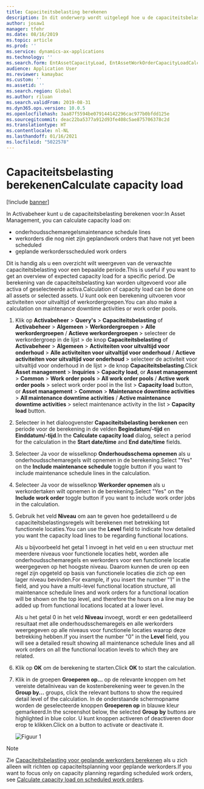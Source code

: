 ```yaml
---
title: Capaciteitsbelasting berekenen
description: In dit onderwerp wordt uitgelegd hoe u de capaciteitsbelasting berekent in Activabeheer.
author: josaw1
manager: tfehr
ms.date: 08/16/2019
ms.topic: article
ms.prod: ''
ms.service: dynamics-ax-applications
ms.technology: ''
ms.search.form: EntAssetCapacityLoad, EntAssetWorkOrderCapacityLoadCalculate, EntAssetWorkOrderCapacityLoad
audience: Application User
ms.reviewer: kamaybac
ms.custom: ''
ms.assetid: ''
ms.search.region: Global
ms.author: riluan
ms.search.validFrom: 2019-08-31
ms.dyn365.ops.version: 10.0.5
ms.openlocfilehash: 3aa87f5594be079144142296cac977b0bfdd125e
ms.sourcegitcommit: deac22ba5377a912d93fe408c5ae875706378c2d
ms.translationtype: HT
ms.contentlocale: nl-NL
ms.lasthandoff: 01/16/2021
ms.locfileid: "5022578"
---
```

# <a name="calculate-capacity-load"></a><span data-ttu-id="2e4ab-103">Capaciteitsbelasting berekenen</span><span class="sxs-lookup"><span data-stu-id="2e4ab-103">Calculate capacity load</span></span>

[!include [banner](../../includes/banner.md)]


<span data-ttu-id="2e4ab-104">In Activabeheer kunt u de capaciteitsbelasting berekenen voor:</span><span class="sxs-lookup"><span data-stu-id="2e4ab-104">In Asset Management, you can calculate capacity load on:</span></span>

- <span data-ttu-id="2e4ab-105">onderhoudsschemaregels</span><span class="sxs-lookup"><span data-stu-id="2e4ab-105">maintenance schedule lines</span></span>  
- <span data-ttu-id="2e4ab-106">werkorders die nog niet zijn gepland</span><span class="sxs-lookup"><span data-stu-id="2e4ab-106">work orders that have not yet been scheduled</span></span>  
- <span data-ttu-id="2e4ab-107">geplande werkorders</span><span class="sxs-lookup"><span data-stu-id="2e4ab-107">scheduled work orders</span></span>

<span data-ttu-id="2e4ab-108">Dit is handig als u een overzicht wilt weergeven van de verwachte capaciteitsbelasting voor een bepaalde periode.</span><span class="sxs-lookup"><span data-stu-id="2e4ab-108">This is useful if you want to get an overview of expected capacity load for a specific period.</span></span> <span data-ttu-id="2e4ab-109">De berekening van de capaciteitsbelasting kan worden uitgevoerd voor alle activa of geselecteerde activa.</span><span class="sxs-lookup"><span data-stu-id="2e4ab-109">Calculation of capacity load can be done on all assets or selected assets.</span></span> <span data-ttu-id="2e4ab-110">U kunt ook een berekening uitvoeren voor activiteiten voor uitvaltijd of werkordergroepen.</span><span class="sxs-lookup"><span data-stu-id="2e4ab-110">You can also make a calculation on maintenance downtime activities or work order pools.</span></span>

1. <span data-ttu-id="2e4ab-111">Klik op **Activabeheer** > **Query's** > **Capaciteitsbelasting** of **Activabeheer** > **Algemeen** > **Werkordergroepen** > **Alle werkordergroepen** / **Actieve werkordergroepen** > selecteer de werkordergroep in de lijst > de knop **Capaciteitsbelasting** of **Activabeheer** > **Algemeen** > **Activiteiten voor uitvaltijd voor onderhoud** > **Alle activiteiten voor uitvaltijd voor onderhoud** / **Actieve activiteiten voor uitvaltijd voor onderhoud** > selecteer de activiteit voor uitvaltijd voor onderhoud in de lijst > de knop **Capaciteitsbelasting**.</span><span class="sxs-lookup"><span data-stu-id="2e4ab-111">Click **Asset management** > **Inquiries** > **Capacity load**, or **Asset management** > **Common** > **Work order pools** > **All work order pools** / **Active work order pools** > select work order pool in the list > **Capacity load** button, or **Asset management** > **Common** > **Maintenance downtime activities** > **All maintenance downtime activities** / **Active maintenance downtime activities** > select maintenance activity in the list > **Capacity load** button.</span></span>

2. <span data-ttu-id="2e4ab-112">Selecteer in het dialoogvenster **Capaciteitsbelasting berekenen** een periode voor de berekening in de velden **Begindatum/-tijd** en **Einddatum/-tijd**.</span><span class="sxs-lookup"><span data-stu-id="2e4ab-112">In the **Calculate capacity load** dialog, select a period for the calculation in the **Start date/time** and **End date/time** fields.</span></span>

3. <span data-ttu-id="2e4ab-113">Selecteer Ja voor de wisselknop **Onderhoudsschema opnemen** als u onderhoudsschemaregels wilt opnemen in de berekening.</span><span class="sxs-lookup"><span data-stu-id="2e4ab-113">Select "Yes" on the **Include maintenance schedule** toggle button if you want to include maintenance schedule lines in the calculation.</span></span>

4. <span data-ttu-id="2e4ab-114">Selecteer Ja voor de wisselknop **Werkorder opnemen** als u werkordertaken wilt opnemen in de berekening.</span><span class="sxs-lookup"><span data-stu-id="2e4ab-114">Select "Yes" on the **Include work order** toggle button if you want to include work order jobs in the calculation.</span></span>

5. <span data-ttu-id="2e4ab-115">Gebruik het veld **Niveau** om aan te geven hoe gedetailleerd u de capaciteitsbelastingsregels wilt berekenen met betrekking tot functionele locaties.</span><span class="sxs-lookup"><span data-stu-id="2e4ab-115">You can use the **Level** field to indicate how detailed you want the capacity load lines to be regarding functional locations.</span></span> 

    <span data-ttu-id="2e4ab-116">Als u bijvoorbeeld het getal 1 invoegt in het veld en u een structuur met meerdere niveaus voor functionele locaties hebt, worden alle onderhoudsschemaregels en werkorders voor een functionele locatie weergegeven op het hoogste niveau. Daarom kunnen de uren op een regel zijn opgeteld op basis van functionele locaties die zich op een lager niveau bevinden.</span><span class="sxs-lookup"><span data-stu-id="2e4ab-116">For example, if you insert the number "1" in the field, and you have a multi-level functional location structure, all maintenance schedule lines and work orders for a functional location will be shown on the top level, and therefore the hours on a line may be added up from functional locations located at a lower level.</span></span> 
    
    <span data-ttu-id="2e4ab-117">Als u het getal 0 in het veld **Niveau** invoegt, wordt er een gedetailleerd resultaat met alle onderhoudsschemaregels en alle werkorders weergegeven op alle niveaus voor functionele locaties waarop deze betrekking hebben.</span><span class="sxs-lookup"><span data-stu-id="2e4ab-117">If you insert the number "0" in the **Level** field, you will see a detailed result showing all maintenance schedule lines and all work orders on all the functional location levels to which they are related.</span></span>

6. <span data-ttu-id="2e4ab-118">Klik op **OK** om de berekening te starten.</span><span class="sxs-lookup"><span data-stu-id="2e4ab-118">Click **OK** to start the calculation.</span></span>

7. <span data-ttu-id="2e4ab-119">Klik in de groepen **Groeperen op...** op de relevante knoppen om het vereiste detailniveau van de kostenberekening weer te geven.</span><span class="sxs-lookup"><span data-stu-id="2e4ab-119">In the **Group by...** groups, click the relevant buttons to show the required detail level of the calculation.</span></span> <span data-ttu-id="2e4ab-120">In de onderstaande schermopname worden de geselecteerde knoppen **Groeperen op** in blauwe kleur gemarkeerd.</span><span class="sxs-lookup"><span data-stu-id="2e4ab-120">In the screenshot below, the selected **Group by** buttons are highlighted in blue color.</span></span> <span data-ttu-id="2e4ab-121">U kunt knoppen activeren of deactiveren door erop te klikken.</span><span class="sxs-lookup"><span data-stu-id="2e4ab-121">Click on a button to activate or deactivate it.</span></span>

    ![Figuur 1](media/01-capacity-planning.png)

>[!NOTE]
><span data-ttu-id="2e4ab-123">Zie [Capaciteitsbelasting voor geplande werkorders berekenen](../work-order-scheduling/calculate-capacity-load-on-scheduled-work-orders.md) als u zich alleen wilt richten op capaciteitsplanning voor geplande werkorders.</span><span class="sxs-lookup"><span data-stu-id="2e4ab-123">If you want to focus only on capacity planning regarding scheduled work orders, see [Calculate capacity load on scheduled work orders](../work-order-scheduling/calculate-capacity-load-on-scheduled-work-orders.md).</span></span>

